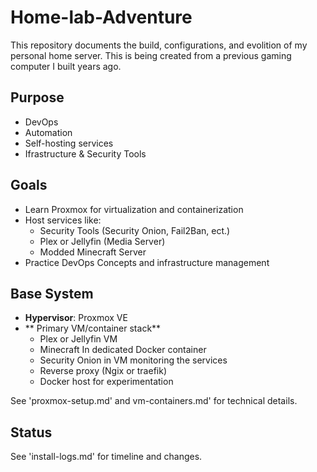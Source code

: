 # Home-lab-Adventure
This repository documents the build, configurations, and evolition of my personal home server. This is being created from a previous gaming computer I built years ago.

## Purpose
- DevOps
- Automation
- Self-hosting services
- Ifrastructure & Security Tools

## Goals
- Learn Proxmox for virtualization and containerization
- Host services like:
  - Security Tools (Security Onion, Fail2Ban, ect.)
  - Plex or Jellyfin (Media Server)
  - Modded Minecraft Server
- Practice DevOps Concepts and infrastructure management

## Base System
- **Hypervisor**: Proxmox VE
- ** Primary VM/container stack**
  - Plex or Jellyfin VM
  - Minecraft In dedicated Docker container
  - Security Onion in VM monitoring the services
  - Reverse proxy (Ngix or traefik)
  - Docker host for experimentation

See 'proxmox-setup.md' and vm-containers.md' for technical details.
 
## Status
See 'install-logs.md' for timeline and changes.
